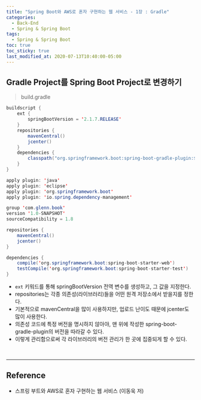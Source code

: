```yaml
---
title: "Spring Boot와 AWS로 혼자 구현하는 웹 서비스 - 1장 : Gradle"
categories:
  - Back-End
  - Spring & Spring Boot
tags:
  - Spring & Spring Boot
toc: true
toc_sticky: true
last_modified_at: 2020-07-13T10:40:00-05:00
---
```


## Gradle Project를 Spring Boot Project로 변경하기

> build.gradle

```java
buildscript {
    ext {
        springBootVersion = '2.1.7.RELEASE'
    }
    repositories {
        mavenCentral()
        jcenter()
    }
    dependencies {
        classpath("org.springframework.boot:spring-boot-gradle-plugin:${springBootVersion}")
    }
}

apply plugin: 'java'
apply plugin: 'eclipse'
apply plugin: 'org.springframework.boot'
apply plugin: 'io.spring.dependency-management'

group 'com.glenn.book'
version '1.0-SNAPSHOT'
sourceCompatibility = 1.8

repositories {
    mavenCentral()
    jcenter()
}

dependencies {
    compile('org.springframework.boot:spring-boot-starter-web')
    testCompile('org.springframework.boot:spring-boot-starter-test')
}
```

*	`ext` 키워드를 통해 springBootVersion 전역 변수를 생성하고, 그 값을 지정한다.
*	repositories는 각종 의존성(라이브러리)들을 어떤 원격 저장소에서 받을지를 정한다.
*	기본적으로 mavenCentral을 많이 사용하지만, 업로드 난이도 때문에 jcenter도 많이 사용한다.
*	의존성 코드에 특정 버전을 명시하지 않아야, 맨 위에 작성한 spring-boot-gradle-plugin의 버전을 따라갈 수 있다.
*	이렇게 관리함으로써 각 라이브러리의 버전 관리가 한 곳에 집중되게 할 수 있다.

<br>

---

## Reference

* 스프링 부트와 AWS로 혼자 구현하는 웹 서비스 (이동욱 저)
